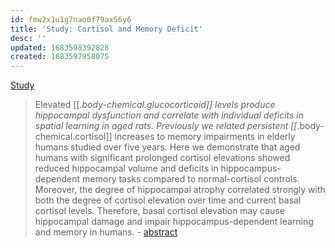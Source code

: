 ```yaml
---
id: fmw2x1u1g7nao0f79ax56y6
title: 'Study: Cortisol and Memory Deficit'
desc: ''
updated: 1683598392828
created: 1683597958075
---
```


[Study](https://pubmed.ncbi.nlm.nih.gov/10195112/)

> Elevated [[_.body-chemical.glucocorticoid]] levels produce hippocampal dysfunction and correlate with individual deficits in spatial learning in aged rats. Previously we related persistent [[_.body-chemical.cortisol]] increases to memory impairments in elderly humans studied over five years. Here we demonstrate that aged humans with significant prolonged cortisol elevations showed reduced hippocampal volume and deficits in hippocampus-dependent memory tasks compared to normal-cortisol controls. Moreover, the degree of hippocampal atrophy correlated strongly with both the degree of cortisol elevation over time and current basal cortisol levels. Therefore, basal cortisol elevation may cause hippocampal damage and impair hippocampus-dependent learning and memory in humans.  - [abstract](https://pubmed.ncbi.nlm.nih.gov/10195112/) 


